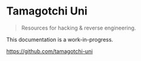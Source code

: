 # Tamagotchi Uni

> Resources for hacking & reverse engineering.

This documentation is a work-in-progress.

https://github.com/tamagotchi-uni
